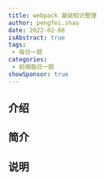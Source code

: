 ```yaml
---
title: webpack 基础知识整理
author: pengfei.shao
date: 2022-02-08
isAbstract: true
tags:
 - 每日一题       
categories: 
 - 前端每日一题
showSponsor: true
---
```



## 介绍
## 简介
## 说明